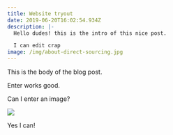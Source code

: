 ```yaml
---
title: Website tryout
date: 2019-06-20T16:02:54.934Z
description: |-
  Hello dudes! this is the intro of this nice post.

  I can edit crap
image: /img/about-direct-sourcing.jpg
---
```

This is the body of the blog post.



Enter works good.



Can I enter an image?

![](/img/about-jumbotron.jpg)

Yes I can!
